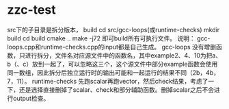 # zzc-test
src下的子目录是拆分版本，
build
	cd src/gcc-loops(或runtime-checks)
	mkdir build
	cd build
	cmake ..
	make -j72
即可build所有可执行文件。
说明：
gcc-loops.cpp和runtime-checks.cpp的input都是自己生成。
gcc-loops
	没有增删函数，只进行拆分，文件名对应源文件中的函数名，其中example2、4、10为把a、b（、c）放到一起了，可以忽略这三个，这个源文件中部分example函数会使用同一数组，因此拆分后独立运行时的输出可能和一起运行的结果不同（2b，4b，7，11）。
runtime-checks
	先跑scalar再跑vector，然后check结果，考虑了一下，还是选择直接删掉了scalar、check和部分辅助函数。删掉scalar之后不会进行output检查。
